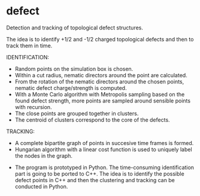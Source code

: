 # defect
Detection and tracking of topological defect structures. 

The idea is to identify +1/2 and -1/2 charged topological defects and then to track them in time. 

IDENTIFICATION:
 - Random points on the simulation box is chosen.
 - Within a cut radius, nematic directors around the point are calculated.
 - From the rotation of the nematic directors around the chosen points, nematic defect charge/strength is computed.
 - With a Monte Carlo algorithm with Metropolis sampling based on the found defect strength, more points are sampled around sensible points with recursion. 
 - The close points are grouped together in clusters.
 - The centroid of clusters correspond to the core of the defects.
 
TRACKING:
- A complete bipartite graph of points in succesive time frames is formed.
- Hungarian algorithm with a linear cost function is used to uniquely label the nodes in the graph. 

* The program is prototyped in Python. The time-consuming identification part is going to be ported to C++. The idea is to identify the possible defect points in C++ and then the clustering and tracking can be conducted in Python.

 
